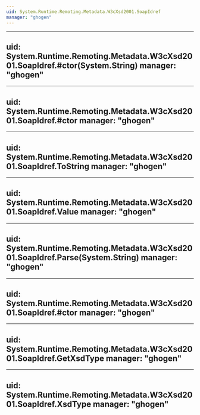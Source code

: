 ```yaml
---
uid: System.Runtime.Remoting.Metadata.W3cXsd2001.SoapIdref
manager: "ghogen"
---
```


---
uid: System.Runtime.Remoting.Metadata.W3cXsd2001.SoapIdref.#ctor(System.String)
manager: "ghogen"
---

---
uid: System.Runtime.Remoting.Metadata.W3cXsd2001.SoapIdref.#ctor
manager: "ghogen"
---

---
uid: System.Runtime.Remoting.Metadata.W3cXsd2001.SoapIdref.ToString
manager: "ghogen"
---

---
uid: System.Runtime.Remoting.Metadata.W3cXsd2001.SoapIdref.Value
manager: "ghogen"
---

---
uid: System.Runtime.Remoting.Metadata.W3cXsd2001.SoapIdref.Parse(System.String)
manager: "ghogen"
---

---
uid: System.Runtime.Remoting.Metadata.W3cXsd2001.SoapIdref.#ctor
manager: "ghogen"
---

---
uid: System.Runtime.Remoting.Metadata.W3cXsd2001.SoapIdref.GetXsdType
manager: "ghogen"
---

---
uid: System.Runtime.Remoting.Metadata.W3cXsd2001.SoapIdref.XsdType
manager: "ghogen"
---

